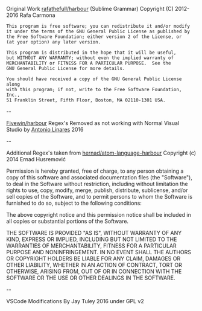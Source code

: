 Original Work
[rafathefull/harbour](https://github.com/rafathefull/harbour) (Sublime Grammar)
    Copyright (C) 2012-2016  Rafa Carmona  
    
    This program is free software; you can redistribute it and/or modify
    it under the terms of the GNU General Public License as published by
    the Free Software Foundation; either version 2 of the License, or
    (at your option) any later version.
    
    This program is distributed in the hope that it will be useful,
    but WITHOUT ANY WARRANTY; without even the implied warranty of
    MERCHANTABILITY or FITNESS FOR A PARTICULAR PURPOSE.  See the
    GNU General Public License for more details.
    
    You should have received a copy of the GNU General Public License along
    with this program; if not, write to the Free Software Foundation, Inc.,
    51 Franklin Street, Fifth Floor, Boston, MA 02110-1301 USA.
--

[Fivewin/harbour](https://bitbucket.org/fivetech/fivewin-contributions/downloads/Harbour.tmLanguage) Regex's Removed as not working with Normal Visual Studio by [Antonio Linares](http://forums.fivetechsupport.com/viewtopic.php?f=17&t=32390&start=0&hilit=tmLanguage) 2016

--

Additional Regex's taken from  [hernad/atom-language-harbour](https://github.com/hernad/atom-language-harbour)
Copyright (c) 2014 Ernad Husremović

Permission is hereby granted, free of charge, to any person obtaining a copy of this software and associated documentation files (the "Software"), to deal in the Software without restriction, including without limitation the rights to use, copy, modify, merge, publish, distribute, sublicense, and/or sell copies of the Software, and to permit persons to whom the Software is furnished to do so, subject to the following conditions:

The above copyright notice and this permission notice shall be included in all copies or substantial portions of the Software.

THE SOFTWARE IS PROVIDED "AS IS", WITHOUT WARRANTY OF ANY KIND, EXPRESS OR IMPLIED, INCLUDING BUT NOT LIMITED TO THE WARRANTIES OF MERCHANTABILITY, FITNESS FOR A PARTICULAR PURPOSE AND NONINFRINGEMENT. IN NO EVENT SHALL THE AUTHORS OR COPYRIGHT HOLDERS BE LIABLE FOR ANY CLAIM, DAMAGES OR OTHER LIABILITY, WHETHER IN AN ACTION OF CONTRACT, TORT OR OTHERWISE, ARISING FROM, OUT OF OR IN CONNECTION WITH THE SOFTWARE OR THE USE OR OTHER DEALINGS IN THE SOFTWARE.

--

VSCode Modifications By Jay Tuley 2016 under GPL v2
